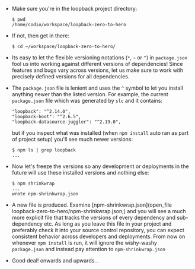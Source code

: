 * Make sure you're in the loopback project directory:
  ```
  $ pwd
  /home/codio/workspace/loopback-zero-to-hero 
  ```

* If not, then get in there:
  ```
  $ cd ~/workspace/loopback-zero-to-hero/
  ```

* Its easy to let the flexible versioning notations (`*`, `~` or `^`) in `package.json` fool us into working against different versions of dependencies! Since features and bugs vary across versions, let us make sure to work with precisely defined versions for all dependencies.

* The `package.json` file is lenient and uses the `^` symbol to let you install anything newer than the listed version. For example, the current `package.json` file which was generated by `slc` and it contains:
  ```
  "loopback": "^2.14.0",
  "loopback-boot": "^2.6.5",
  "loopback-datasource-juggler": "^2.19.0",
  ```
  but if you inspect what was installed (when `npm install` auto ran as part of project setup) you'll see much newer versions:
  ```
  $ npm ls | grep loopback
  ...
  ```

* Now let's freeze the versions so any development or deployments in the future will use these installed versions and nothing else:
  ```
  $ npm shrinkwrap
  ...
  wrote npm-shrinkwrap.json
  ```

* A new file is produced. Examine [npm-shrinkwrap.json](open_file loopback-zero-to-hero/npm-shrinkwrap.json;) and you will see a much more explicit file that tracks the versions of every dependency and sub-dependency etc. As long as you leave this file in your project and preferably check it into your source control repository, you can expect consistent behavior across developers and deployments. From now on whenever `npm install` is run, it will ignore the wishy-washy `package.json` and instead pay attention to `npm-shrinkwrap.json`

* Good deal! onwards and upwards...